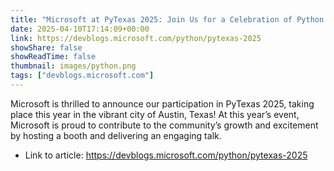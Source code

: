 ```yaml
---
title: "Microsoft at PyTexas 2025: Join Us for a Celebration of Python and Innovation"
date: 2025-04-10T17:14:09+00:00
link: https://devblogs.microsoft.com/python/pytexas-2025
showShare: false
showReadTime: false
thumbnail: images/python.png
tags: ["devblogs.microsoft.com"]
---
```

Microsoft is thrilled to announce our participation in PyTexas 2025, taking place this year in the vibrant city of Austin, Texas! At this year’s event, Microsoft is proud to contribute to the community’s growth and excitement by hosting a booth and delivering an engaging talk.

- Link to article: https://devblogs.microsoft.com/python/pytexas-2025